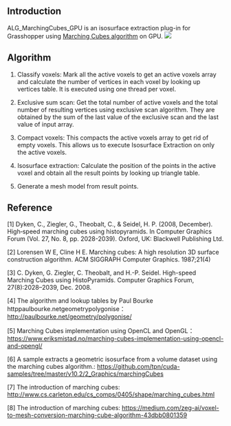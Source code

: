 ## Introduction

ALG_MarchingCubes_GPU is an isosurface extraction plug-in for Grasshopper using [Marching Cubes algorithm](https://en.wikipedia.org/wiki/Marching_cubes) on GPU. 
![](https://albertlidesign.github.io/post-images/1586082938627.png)

## Algorithm

1. Classify voxels: Mark all the active voxels to get an active voxels array and calculate the number of vertices in each voxel by looking up vertices table. It is executed using one thread per voxel.

2. Exclusive sum scan:  Get the total number of active voxels and the total number of resulting vertices using exclusive scan algorithm. They are obtained by the sum of the last value of the exclusive scan and the last value of input array.

3. Compact voxels: This compacts the active voxels array to get rid of empty voxels. This allows us to execute Isosurface Extraction on only the active voxels.

4. Isosurface extraction: Calculate the position of the points in the active voxel and obtain all the result points by looking up triangle table.

5. Generate a mesh model from result points.

## Reference

[1] Dyken, C., Ziegler, G., Theobalt, C., & Seidel, H. P. (2008, December). High‐speed marching cubes using histopyramids. In Computer Graphics Forum (Vol. 27, No. 8, pp. 2028-2039). Oxford, UK: Blackwell Publishing Ltd.

[2] Lorensen W E, Cline H E. Marching cubes: A high resolution 3D surface construction algorithm. ACM SIGGRAPH Computer Graphics. 1987;21(4)

[3] C. Dyken, G. Ziegler, C. Theobalt, and H.-P. Seidel. High-speed Marching Cubes using HistoPyramids. Computer Graphics Forum, 27(8):2028–2039, Dec. 2008.

[4] The algorithm and lookup tables by Paul Bourke httppaulbourke.netgeometrypolygonise：http://paulbourke.net/geometry/polygonise/

[5] Marching Cubes implementation using OpenCL and OpenGL：https://www.eriksmistad.no/marching-cubes-implementation-using-opencl-and-opengl/

[6] A sample extracts a geometric isosurface from a volume dataset using the marching cubes algorithm.: https://github.com/tpn/cuda-samples/tree/master/v10.2/2_Graphics/marchingCubes

[7] The introduction of marching cubes: http://www.cs.carleton.edu/cs_comps/0405/shape/marching_cubes.html

[8] The introduction of marching cubes: https://medium.com/zeg-ai/voxel-to-mesh-conversion-marching-cube-algorithm-43dbb0801359
